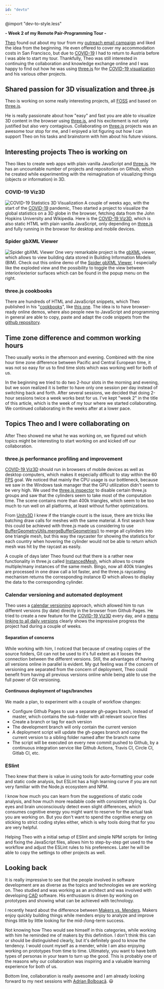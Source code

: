 ```yaml
---
id: "devto"
---
```

@import "dev-to-style.less"

**- Week 2 of my Remote Pair-Programming Tour -**

[Theo][theo-armour-twitter] found out about my tour from my [outreach email campaign][tour-article] and liked the idea from the beginning. He even offered to cover my accommodation costs in San Francisco, but due to [COVID-19][covid-19-wiki] I had to return to Austria before I was able to start my tour. Thankfully, Theo was still interested in continuing the collaboration and knowledge exchange online and I was happy to find out how he was using [three.js][threejs-web] for the [COVID-19 visualization](#covid19-viz3d) and his various other projects.


[covid-19-wiki]: https://en.wikipedia.org/wiki/Coronavirus_disease_2019
[theo-armour-twitter]: https://twitter.com/ta
[tour-article]: https://dev.to/harald3dcv/pair-programming-tour-invite-me-for-free-sessions-sf-bay-area-5eci

## Shared passion for 3D visualization and three.js
Theo is working on some really interesting projects, all [FOSS][foss-wiki] and based on [three.js][threejs-web].

He is really passionate about how "easy" and fast you are able to visualize 3D content in the browser using [three.js][threejs-web], and his excitement is not only justified but also very contagious. Collaborating on [three.js][threejs-web] projects was an awesome tour stop for me, and I enjoyed a lot figuring out how I can support Theo on his tasks and brainstorm with him about his future visions.

[foss-wiki]: https://en.wikipedia.org/wiki/Free_and_open-source_software
[threejs-web]: https://threejs.org/

## Interesting projects Theo is working on
Theo likes to create web apps with plain vanilla JavaScript and [three.js][threejs-web]. He has an uncountable number of projects and repositories on Github, which he created while experimenting with the reimagination of visualizing things (objects or information) in 3D.

### COVID-19 Viz3D
![COVID-19 Statistics 3D Visualization][spider-covid-19-viz-img]
A couple of weeks ago, with the start of the [COVID-19][covid-19-wiki] pandemic, Theo started a project to visualize the global statistics on a 3D globe in the browser, fetching data from the John Hopkins University and Wikipedia. Here is the [COVID-19 Viz3D][spider-covid-19-viz], which is also static HTML with plain vanilla JavaScript, only depending on [three.js][threejs-web] and fully running in the browser for desktop and mobile devices.

### Spider gbXML Viewer
![Spider gbXML Viewer][spider-gbxml-viewer-img]
One very remarkable project is the [gbXML][gbxml-web] viewer, which allows to view building data stored in Building Information Models (BIM). Check out this online demo of the [Spider gbXML Viewer][spider-gbxml-viewer], I especially like the exploded view and the possibility to toggle the view between interior/exterior surfaces which can be found in the popup menu on the right.

### three.js cookbooks
There are hundreds of HTML and JavaScript snippets, which Theo published in his "[cookbooks][cookbook-wiki]", like [this one][jaanga-threejs-cookbook]. The idea is to have browser-ready online demos, where also people new to JavaScript and programming in general are able to copy, paste and adapt the code snippets from the [github repository][jaanga-threejs-cookbook].

[cookbook-wiki]: https://en.wikipedia.org/wiki/Cookbook#Usage_outside_the_world_of_food
[gbxml-web]: https://www.gbxml.org/About_GreenBuildingXML_gbXML
[spider-gbxml-viewer]: https://www.ladybug.tools/spider-gbxml-tools/spider-gbxml-viewer/
[spider-gbxml-viewer-img]: https://github.com/haraldreingruber/blog/raw/master/imgs/rpp-tour-week2-theo/gbxml-viewer_small.png
[spider-covid-19-viz]: https://www.ladybug.tools/spider-covid-19-viz-3d/
[spider-covid-19-viz-archive]: https://www.ladybug.tools/spider-covid-19-viz-3d/dev/covid-19-viz-3d-archive/
[spider-covid-19-viz-img]: https://github.com/haraldreingruber/blog/raw/master/imgs/rpp-tour-week2-theo/covid-19-viz_small.png
[jaanga-threejs-cookbook]: http://jaanga.github.io/index.html#cookbook-threejs/index.html

## Time zone difference and common working hours
Theo usually works in the afternoon and evening. Combined with the nine hour time zone difference between Pacific and Central European time, it was not so easy for us to find time slots which was working well for both of us.

In the beginning we tried to do two 2-hour slots in the morning and evening, but we soon realized it is better to have only one session per day instead of switching back and forth. After several sessions, we decided that doing 2-hour sessions twice a week works best for us. I've kept "week 2" in the title of this article, which is the week of my tour where we started collaborating. We continued collaborating in the weeks after at a lower pace. 

## Topics Theo and I were collaborating on
After Theo showed me what he was working on, we figured out which topics might be interesting to start working on and kicked off our collaboration.

### three.js performance profiling and improvement
[COVID-19 Viz3D][spider-covid-19-viz] should run in browsers of mobile devices as well as desktop computers, which makes it especially difficult to stay within the 60 [FPS][fps-wiki] goal.
We noticed that mainly the CPU usage is our bottleneck, because we saw in the Windows task manager that the GPU utilization didn't seem to be very high. We used the [three.js inspector][threejs-inspector-web] to disable certain three.js groups and saw that the cylinders seem to take most of the computation time. The scene contains more than 400k triangles, which seem to be too much to run well on all platforms, at least without further optimizations.

From [Unity3D][unity-web] I knew if the triangle count is the issue, there are tricks like batching draw calls for meshes with the same material. A first search how this could be achieved with three.js made us considering to use [BufferGeometryUtils.mergeBufferGeometries()][threejs-merge-buffers] to merge all cylinders into one triangle mesh, but this way the raycaster for showing the statistics for each country when hovering the cylinder would not be able to return which mesh was hit by the raycast as easily.

A couple of days later Theo found out that there is a rather new functionality in three.js called [InstancedMesh][threejs-instanced-mesh], which allows to create multiple/many instances of the same mesh. Bingo, now all 400k triangles are processed in one draw call a lot faster, and the three.js raycasting mechanism returns the corresponding instance ID which allows to display the data to the corresponding cylinder.

[fps-wiki]:https://en.wikipedia.org/wiki/Frame_rate
[threejs-inspector-web]: https://github.com/threejs/three-devtools
[threejs-merge-buffers]: https://threejs.org/docs/#examples/en/utils/BufferGeometryUtils.mergeBufferGeometries
[threejs-instanced-mesh]: https://threejs.org/docs/#api/en/objects/InstancedMesh
[unity-web]: https://unity.com

### Calendar versioning and automated deployment
Theo uses a [calendar versioning][calver-web] approach, which allowed him to run different versions (by date) directly in the browser from Github Pages. He tried to create a new feature for the [COVID-19 Viz3D][spider-covid-19-viz] every day, and a [menu linking to all daily versions][spider-covid-19-viz-archive] clearly shows the impressive progress the project had during a couple of weeks.

#### Separation of concerns
While working with him, I noticed that because of creating copies of the source folders, Git can not be used to it's full extent as it looses the connection between the different versions. Still, the advantages of having all versions online in parallel is evident. My gut feeling was if the concern of versioning are separated from the concern of deployment, Theo could benefit from having all previous versions online while being able to use the full power of Git versioning.

#### Continuous deployment of tags/branches
We made a plan, to experiment with a couple of workflow changes:
- Configure Github Pages to use a separate gh-pages brach, instead of master, which contains the sub-folder with all relevant source files
- Create a branch or tag for each version
- The development branch will only contain the current version
- A deployment script will update the gh-pages branch and copy the current version to a sibling folder named after the branch name
- The script will be executed on every new commit pushed to Github, by a continuous integration service like Github Actions, Travis CI, Circle CI, Gitlab CI, etc.

[calver-web]: https://calver.org/

### ESlint
Theo knew that there is value in using tools for auto-formatting your code and static code analysis, but ESLint has a high learning curve if you are not very familiar with the Node.js ecosystem and NPM.

I know how much you can learn from the suggestions of static code analysis, and how much more readable code with consistent styling is. Our eyes and brain unconsciously detect even slight differences, which consumes cognitive energy you might want to reserve for the actual task you are working on. But you don't want to spend the cognitive energy on sticking to strict coding styles either, which is why tools doing that for you are very helpful.

Helping Theo with a initial setup of ESlint and simple NPM scripts for linting and fixing the JavaScript files, allows him to step-by-step get used to the workflow and adjust the ESLint rules to his preferences. Later he will be able to copy the settings to other projects as well.

[eslint-web]: https://eslint.org/

## Looking back
It is really impressive to see that the people involved in software development are as diverse as the topics and technologies we are working on. Theo studied and was working as an architect and was involved with developing [CAD][cad-wiki] software. His enthusiasm is driven by working on prototypes and showing what can be achieved with technology.

I recently heard about the difference between [Makers vs. Menders][makers-vs-menders-web]. Makers enjoy quickly building things while menders enjoy to analyze and improve things little by little looking for the mid-/long-term success.

Not knowing how Theo would see himself in this categories, while working with him he reminded me of makers by this definition. I don't think this can or should be distinguished clearly, but it's definitely good to know the tendency. I would count myself as a mender, while I am also enjoying working on prototypes from time to time. Ultimately, you want to have both types of personas in your team to turn up the good. This is probably one of the reasons why our collaboration was inspiring and a valuable learning experience for both of us.

Bottom line, collaboration is really awesome and I am already looking forward to my next sessions with [Adrian Bolboacă][adrian]. :smiley:

[adrian]: https://twitter.com/adibolb
[cad-wiki]: https://en.wikipedia.org/wiki/Computer-aided_design
[makers-vs-menders-web]: https://corgibytes.com/blog/2015/08/14/makers-vs-menders/